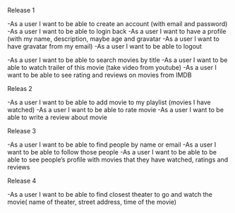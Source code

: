 Release 1

-As a user I want to be able to create an account (with email and password)
-As a user I want to be able to login back
-As a user I want to have a profile (with my name, description, maybe age and gravatar
  -As a user I want to have gravatar from my email)
-As a user I want to be able to logout

-As a user I want to be able to search movies by title
-As a user I want to be able to watch trailer of this movie (take video from youtube)
-As a user I want to be able to see rating and reviews on movies from IMDB

Releas 2

-As a user I want to be able to add movie to my playlist (movies I have watched)
-As a user I want to be able to rate movie
-As a user I want to be able to write a review about movie

Release 3

-As a user I want to be able to find people by name or email
-As a user I want to be able to follow those people
-As a user I want to be able to be able to see people’s profile with movies that they have watched, ratings and reviews

Release 4

-As a user I want to be able to find closest theater to go and watch the movie( name of theater, street address, time of the movie)